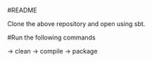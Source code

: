 #README

Clone the above repository and open using sbt.

#Run the following commands

-> clean
-> compile
-> package
